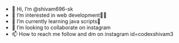 - 👋 Hi, I’m @shivam696-sk
- 👀 I’m interested in web development🤷‍♂️
- 🌱 I’m currently learning java scripts🤗
- 💞️ I’m looking to collaborate on instagram
- 📫 How to reach me follow and dm on instagram id=codexshivam3

<!---
shivam696-sk/shivam696-sk is a ✨ special ✨ repository because its `README.md` (this file) appears on your GitHub profile.
You can click the Preview link to take a look at your changes.
--->

